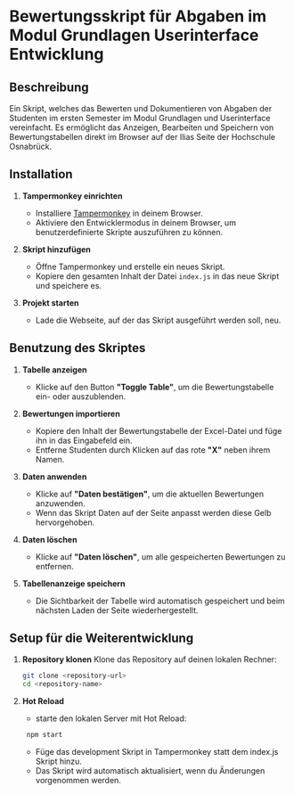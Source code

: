 # Bewertungsskript für Abgaben im Modul Grundlagen Userinterface Entwicklung

## Beschreibung

Ein Skript, welches das Bewerten und Dokumentieren von Abgaben der Studenten im ersten Semester im Modul Grundlagen
und Userinterface vereinfacht. Es ermöglicht das Anzeigen, Bearbeiten und Speichern von Bewertungstabellen direkt
im Browser auf der Ilias Seite der Hochschule Osnabrück.

## Installation

1. **Tampermonkey einrichten**
    - Installiere [Tampermonkey](https://www.tampermonkey.net/) in deinem Browser.
    - Aktiviere den Entwicklermodus in deinem Browser, um benutzerdefinierte Skripte auszuführen zu können.

2. **Skript hinzufügen**
    - Öffne Tampermonkey und erstelle ein neues Skript.
    - Kopiere den gesamten Inhalt der Datei `index.js` in das neue Skript und speichere es.

3. **Projekt starten**
    - Lade die Webseite, auf der das Skript ausgeführt werden soll, neu.

## Benutzung des Skriptes

1. **Tabelle anzeigen**
    - Klicke auf den Button **"Toggle Table"**, um die Bewertungstabelle ein- oder auszublenden.

2. **Bewertungen importieren**
    - Kopiere den Inhalt der Bewertungstabelle der Excel-Datei und füge ihn in das Eingabefeld ein.
    - Entferne Studenten durch Klicken auf das rote **"X"** neben ihrem Namen.

3. **Daten anwenden**
    - Klicke auf **"Daten bestätigen"**, um die aktuellen Bewertungen anzuwenden.
    - Wenn das Skript Daten auf der Seite anpasst werden diese Gelb hervorgehoben.

4. **Daten löschen**
    - Klicke auf **"Daten löschen"**, um alle gespeicherten Bewertungen zu entfernen.

5. **Tabellenanzeige speichern**
    - Die Sichtbarkeit der Tabelle wird automatisch gespeichert und beim nächsten Laden der Seite wiederhergestellt.

## Setup für die Weiterentwicklung

1. **Repository klonen**
   Klone das Repository auf deinen lokalen Rechner:
   ```bash
   git clone <repository-url>
   cd <repository-name>
    ```

2. **Hot Reload**
   - starte  den lokalen Server mit Hot Reload:
   ```bash
    npm start
    ```
   - Füge das development Skript in Tampermonkey statt dem index.js Skript hinzu.
   - Das Skript wird automatisch aktualisiert, wenn du Änderungen vorgenommen werden.